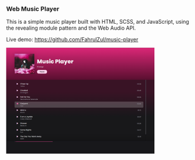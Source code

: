 ### Web Music Player

This is a simple music player built with HTML, SCSS, and JavaScript, using the revealing module pattern and the Web Audio API.

Live demo: https://github.com/FahrulZul/music-player

<img src="./images/screen-display.png" width="400"/>
